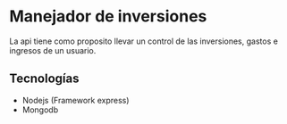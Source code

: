 # Manejador de inversiones

La api tiene como proposito llevar un control de las inversiones, gastos e ingresos de un usuario.

## Tecnologías
- Nodejs (Framework express)
- Mongodb
